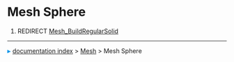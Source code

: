 # Mesh Sphere
1.  REDIRECT [Mesh\_BuildRegularSolid](Mesh_BuildRegularSolid.md)



---
![](images/Right_arrow.png) [documentation index](../README.md) > [Mesh](Mesh_Workbench.md) > Mesh Sphere
